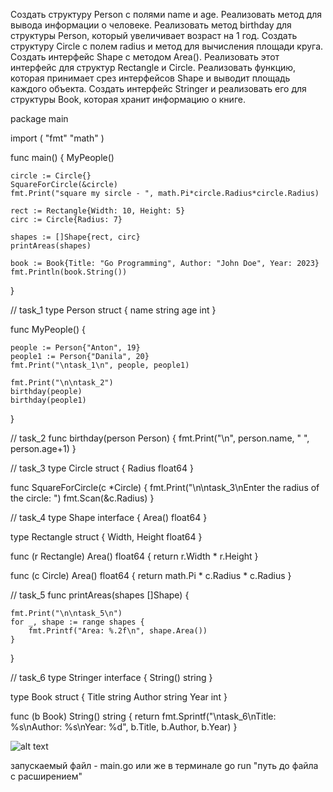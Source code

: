 Создать структуру Person с полями name и age. Реализовать метод для вывода информации о человеке.
Реализовать метод birthday для структуры Person, который увеличивает возраст на 1 год.
Создать структуру Circle с полем radius и метод для вычисления площади круга.
Создать интерфейс Shape с методом Area(). Реализовать этот интерфейс для структур Rectangle и Circle.
Реализовать функцию, которая принимает срез интерфейсов Shape и выводит площадь каждого объекта.
Создать интерфейс Stringer и реализовать его для структуры Book, которая хранит информацию о книге.


package main

import (
	"fmt"
	"math"
)

func main() {
	MyPeople()

	circle := Circle{}
	SquareForCircle(&circle)
	fmt.Print("square my sircle - ", math.Pi*circle.Radius*circle.Radius)

	rect := Rectangle{Width: 10, Height: 5}
	circ := Circle{Radius: 7}

	shapes := []Shape{rect, circ}
	printAreas(shapes)

	book := Book{Title: "Go Programming", Author: "John Doe", Year: 2023}
	fmt.Println(book.String())
}

// task_1
type Person struct {
	name string
	age  int
}

func MyPeople() {

	people := Person{"Anton", 19}
	people1 := Person{"Danila", 20}
	fmt.Print("\ntask_1\n", people, people1)

	fmt.Print("\n\ntask_2")
	birthday(people)
	birthday(people1)

}

// task_2
func birthday(person Person) {
	fmt.Print("\n", person.name, " ", person.age+1)
}

// task_3
type Circle struct {
	Radius float64
}

func SquareForCircle(c *Circle) {
	fmt.Print("\n\ntask_3\nEnter the radius of the circle: ")
	fmt.Scan(&c.Radius)
}

// task_4
type Shape interface {
	Area() float64
}

type Rectangle struct {
	Width, Height float64
}

func (r Rectangle) Area() float64 {
	return r.Width * r.Height
}

func (c Circle) Area() float64 {
	return math.Pi * c.Radius * c.Radius
}

// task_5
func printAreas(shapes []Shape) {

	fmt.Print("\n\ntask_5\n")
	for _, shape := range shapes {
		fmt.Printf("Area: %.2f\n", shape.Area())
	}
}

// task_6
type Stringer interface {
	String() string
}

type Book struct {
	Title  string
	Author string
	Year   int
}

func (b Book) String() string {
	return fmt.Sprintf("\ntask_6\nTitle: %s\nAuthor: %s\nYear: %d", b.Title, b.Author, b.Year)
}


![alt text](image.png)

запускаемый файл - main.go
или же в терминале go run "путь до файла с расширением"
